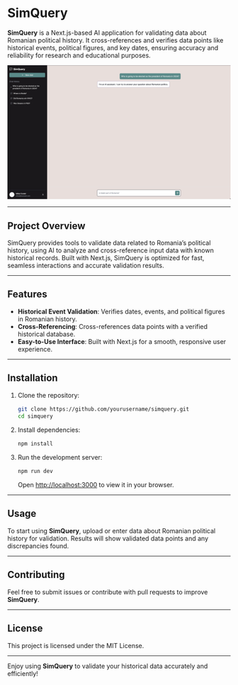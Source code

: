 # SimQuery

**SimQuery** is a Next.js-based AI application for validating data about Romanian political history. It cross-references and verifies data points like historical events, political figures, and key dates, ensuring accuracy and reliability for research and educational purposes.

![SimQuery Snapshot](snapshot_14.11.2024.png)

---

## Project Overview

SimQuery provides tools to validate data related to Romania’s political history, using AI to analyze and cross-reference input data with known historical records. Built with Next.js, SimQuery is optimized for fast, seamless interactions and accurate validation results.

---

## Features

- **Historical Event Validation**: Verifies dates, events, and political figures in Romanian history.
- **Cross-Referencing**: Cross-references data points with a verified historical database.
- **Easy-to-Use Interface**: Built with Next.js for a smooth, responsive user experience.

---

## Installation

1. Clone the repository:

   ```bash
   git clone https://github.com/yourusername/simquery.git
   cd simquery
   ```

2. Install dependencies:

   ```bash
   npm install
   ```

3. Run the development server:

   ```bash
   npm run dev
   ```

   Open [http://localhost:3000](http://localhost:3000) to view it in your browser.

---

## Usage

To start using **SimQuery**, upload or enter data about Romanian political history for validation. Results will show validated data points and any discrepancies found.

---

## Contributing

Feel free to submit issues or contribute with pull requests to improve **SimQuery**.

---

## License

This project is licensed under the MIT License.

---

Enjoy using **SimQuery** to validate your historical data accurately and efficiently!
